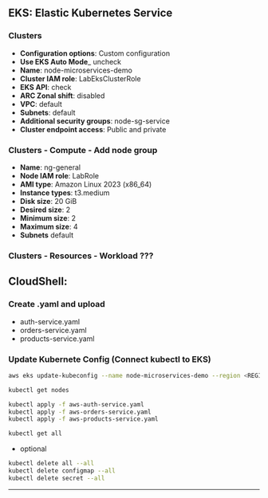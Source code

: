 ## **EKS**: Elastic Kubernetes Service
### Clusters
- **Configuration options**: Custom configuration
- **Use EKS Auto Mode**_ uncheck
- **Name**: node-microservices-demo
- **Cluster IAM role**: LabEksClusterRole
- **EKS API**: check
- **ARC Zonal shift**: disabled
- **VPC**: default
- **Subnets**: default
- **Additional security groups**: node-sg-service
- **Cluster endpoint access**: Public and private

### Clusters - Compute - Add node group
- **Name**: ng-general
- **Node IAM role**: LabRole
- **AMI type**: Amazon Linux 2023 (x86_64)
- **Instance types**: t3.medium
- **Disk size**: 20 GiB
- **Desired size**: 2
- **Minimum size**: 2
- **Maximum size**: 4
- **Subnets** default

### Clusters - Resources - Workload ???

## **CloudShell**:
### Create .yaml and upload
- auth-service.yaml
- orders-service.yaml
- products-service.yaml

### Update Kubernete Config (Connect kubectl to EKS)
```sh
aws eks update-kubeconfig --name node-microservices-demo --region <REGION>
``` 
```sh
kubectl get nodes
```
```sh
kubectl apply -f aws-auth-service.yaml
kubectl apply -f aws-orders-service.yaml
kubectl apply -f aws-products-service.yaml
```
```sh
kubectl get all
```
- optional
```sh
kubectl delete all --all
kubectl delete configmap --all
kubectl delete secret --all
```

---
